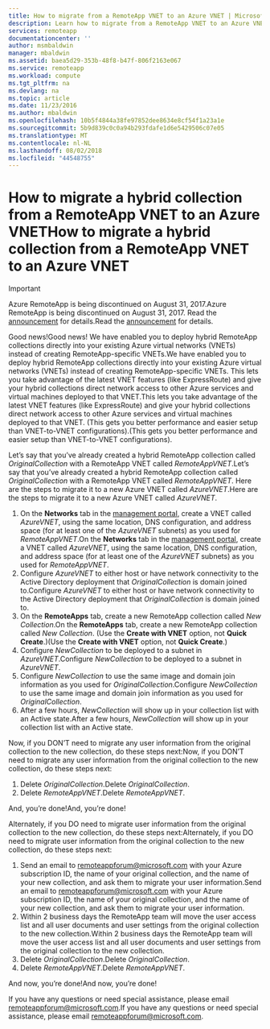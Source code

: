 ```yaml
---
title: How to migrate from a RemoteApp VNET to an Azure VNET | Microsoft Docs
description: Learn how to migrate from a RemoteApp VNET to an Azure VNET
services: remoteapp
documentationcenter: ''
author: msmbaldwin
manager: mbaldwin
ms.assetid: baea5d29-353b-48f8-b47f-806f2163e067
ms.service: remoteapp
ms.workload: compute
ms.tgt_pltfrm: na
ms.devlang: na
ms.topic: article
ms.date: 11/23/2016
ms.author: mbaldwin
ms.openlocfilehash: 10b5f4844a38fe97852dee8634e8cf54f1a23a1e
ms.sourcegitcommit: 5b9d839c0c0a94b293fdafe1d6e5429506c07e05
ms.translationtype: MT
ms.contentlocale: nl-NL
ms.lasthandoff: 08/02/2018
ms.locfileid: "44548755"
---
```

# <a name="how-to-migrate-a-hybrid-collection-from-a-remoteapp-vnet-to-an-azure-vnet"></a><span data-ttu-id="6108e-103">How to migrate a hybrid collection from a RemoteApp VNET to an Azure VNET</span><span class="sxs-lookup"><span data-stu-id="6108e-103">How to migrate a hybrid collection from a RemoteApp VNET to an Azure VNET</span></span>
> [!IMPORTANT]
> <span data-ttu-id="6108e-104">Azure RemoteApp is being discontinued on August 31, 2017.</span><span class="sxs-lookup"><span data-stu-id="6108e-104">Azure RemoteApp is being discontinued on August 31, 2017.</span></span> <span data-ttu-id="6108e-105">Read the [announcement](https://go.microsoft.com/fwlink/?linkid=821148) for details.</span><span class="sxs-lookup"><span data-stu-id="6108e-105">Read the [announcement](https://go.microsoft.com/fwlink/?linkid=821148) for details.</span></span>
> 
> 

<span data-ttu-id="6108e-106">Good news!</span><span class="sxs-lookup"><span data-stu-id="6108e-106">Good news!</span></span> <span data-ttu-id="6108e-107">We have enabled you to deploy hybrid RemoteApp collections directly into your existing Azure virtual networks (VNETs) instead of creating RemoteApp-specific VNETs.</span><span class="sxs-lookup"><span data-stu-id="6108e-107">We have enabled you to deploy hybrid RemoteApp collections directly into your existing Azure virtual networks (VNETs) instead of creating RemoteApp-specific VNETs.</span></span> <span data-ttu-id="6108e-108">This lets you take advantage of the latest VNET features (like ExpressRoute) and give your hybrid collections direct network access to other Azure services and virtual machines deployed to that VNET.</span><span class="sxs-lookup"><span data-stu-id="6108e-108">This lets you take advantage of the latest VNET features (like ExpressRoute) and give your hybrid collections direct network access to other Azure services and virtual machines deployed to that VNET.</span></span>  <span data-ttu-id="6108e-109">(This gets you better performance and easier setup than VNET-to-VNET configurations).</span><span class="sxs-lookup"><span data-stu-id="6108e-109">(This gets you better performance and easier setup than VNET-to-VNET configurations).</span></span>

<span data-ttu-id="6108e-110">Let’s say that you’ve already created a hybrid RemoteApp collection called *OriginalCollection* with a RemoteApp VNET called *RemoteAppVNET*.</span><span class="sxs-lookup"><span data-stu-id="6108e-110">Let’s say that you’ve already created a hybrid RemoteApp collection called *OriginalCollection* with a RemoteApp VNET called *RemoteAppVNET*.</span></span> <span data-ttu-id="6108e-111">Here are the steps to migrate it to a new Azure VNET called *AzureVNET*.</span><span class="sxs-lookup"><span data-stu-id="6108e-111">Here are the steps to migrate it to a new Azure VNET called *AzureVNET*.</span></span>

1. <span data-ttu-id="6108e-112">On the **Networks** tab in the [management portal](http://manage.windowsazure.com/), create a VNET called *AzureVNET*, using the same location, DNS configuration, and address space (for at least one of the *AzureVNET* subnets) as you used for *RemoteAppVNET*.</span><span class="sxs-lookup"><span data-stu-id="6108e-112">On the **Networks** tab in the [management portal](http://manage.windowsazure.com/), create a VNET called *AzureVNET*, using the same location, DNS configuration, and address space (for at least one of the *AzureVNET* subnets) as you used for *RemoteAppVNET*.</span></span>
2. <span data-ttu-id="6108e-113">Configure *AzureVNET* to either host or have network connectivity to the Active Directory deployment that *OriginalCollection* is domain joined to.</span><span class="sxs-lookup"><span data-stu-id="6108e-113">Configure *AzureVNET* to either host or have network connectivity to the Active Directory deployment that *OriginalCollection* is domain joined to.</span></span>
3. <span data-ttu-id="6108e-114">On the **RemoteApps** tab, create a new RemoteApp collection called *New Collection*.</span><span class="sxs-lookup"><span data-stu-id="6108e-114">On the **RemoteApps** tab, create a new RemoteApp collection called *New Collection*.</span></span> <span data-ttu-id="6108e-115">(Use the **Create with VNET** option, not **Quick Create**.)</span><span class="sxs-lookup"><span data-stu-id="6108e-115">(Use the **Create with VNET** option, not **Quick Create**.)</span></span>
4. <span data-ttu-id="6108e-116">Configure *NewCollection* to be deployed to a subnet in *AzureVNET*.</span><span class="sxs-lookup"><span data-stu-id="6108e-116">Configure *NewCollection* to be deployed to a subnet in *AzureVNET*.</span></span>
5. <span data-ttu-id="6108e-117">Configure *NewCollection* to use the same image and domain join information as you used for *OriginalCollection*.</span><span class="sxs-lookup"><span data-stu-id="6108e-117">Configure *NewCollection* to use the same image and domain join information as you used for *OriginalCollection*.</span></span>
6. <span data-ttu-id="6108e-118">After a few hours, *NewCollection* will show up in your collection list with an Active state.</span><span class="sxs-lookup"><span data-stu-id="6108e-118">After a few hours, *NewCollection* will show up in your collection list with an Active state.</span></span>

<span data-ttu-id="6108e-119">Now, if you DON’T need to migrate any user information from the original collection to the new collection, do these steps next:</span><span class="sxs-lookup"><span data-stu-id="6108e-119">Now, if you DON’T need to migrate any user information from the original collection to the new collection, do these steps next:</span></span>

1. <span data-ttu-id="6108e-120">Delete *OriginalCollection*.</span><span class="sxs-lookup"><span data-stu-id="6108e-120">Delete *OriginalCollection*.</span></span>
2. <span data-ttu-id="6108e-121">Delete *RemoteAppVNET*.</span><span class="sxs-lookup"><span data-stu-id="6108e-121">Delete *RemoteAppVNET*.</span></span>

<span data-ttu-id="6108e-122">And, you’re done!</span><span class="sxs-lookup"><span data-stu-id="6108e-122">And, you’re done!</span></span>

<span data-ttu-id="6108e-123">Alternately, if you DO need to migrate user information from the original collection to the new collection, do these steps next:</span><span class="sxs-lookup"><span data-stu-id="6108e-123">Alternately, if you DO need to migrate user information from the original collection to the new collection, do these steps next:</span></span>

1. <span data-ttu-id="6108e-124">Send an email to [remoteappforum@microsoft.com](mailto:remoteappforum@microsoft.com?subject=Azure%20RemoteApp%20user%20information%20migration) with your Azure subscription ID, the name of your original collection, and the name of your new collection, and ask them to migrate your user information.</span><span class="sxs-lookup"><span data-stu-id="6108e-124">Send an email to [remoteappforum@microsoft.com](mailto:remoteappforum@microsoft.com?subject=Azure%20RemoteApp%20user%20information%20migration) with your Azure subscription ID, the name of your original collection, and the name of your new collection, and ask them to migrate your user information.</span></span>
2. <span data-ttu-id="6108e-125">Within 2 business days the RemoteApp team will move the user access list and all user documents and user settings from the original collection to the new collection.</span><span class="sxs-lookup"><span data-stu-id="6108e-125">Within 2 business days the RemoteApp team will move the user access list and all user documents and user settings from the original collection to the new collection.</span></span>
3. <span data-ttu-id="6108e-126">Delete *OriginalCollection*.</span><span class="sxs-lookup"><span data-stu-id="6108e-126">Delete *OriginalCollection*.</span></span>
4. <span data-ttu-id="6108e-127">Delete *RemoteAppVNET*.</span><span class="sxs-lookup"><span data-stu-id="6108e-127">Delete *RemoteAppVNET*.</span></span>

<span data-ttu-id="6108e-128">And now, you’re done!</span><span class="sxs-lookup"><span data-stu-id="6108e-128">And now, you’re done!</span></span>

<span data-ttu-id="6108e-129">If you have any questions or need special assistance, please email [remoteappforum@microsoft.com](mailto:remoteappforum@microsoft.com?subject=Azure%20RemoteApp%20VNET%20migration%20help).</span><span class="sxs-lookup"><span data-stu-id="6108e-129">If you have any questions or need special assistance, please email [remoteappforum@microsoft.com](mailto:remoteappforum@microsoft.com?subject=Azure%20RemoteApp%20VNET%20migration%20help).</span></span>

